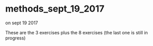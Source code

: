# methods_sept_19_2017
on sept 19 2017

These are the 3 exercises plus the 8 exercises (the last one is still in progress)
